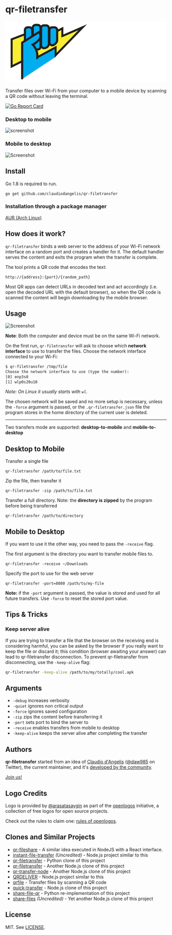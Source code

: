 # qr-filetransfer


![Logo](logo.svg)



Transfer files over Wi-Fi from your computer to a mobile device by scanning a QR code without leaving the terminal.

[![Go Report Card](https://goreportcard.com/badge/github.com/claudiodangelis/qr-filetransfer)](https://goreportcard.com/report/github.com/claudiodangelis/qr-filetransfer)

### Desktop to mobile

![screenshot](demo.gif)

### Mobile to desktop

![Screenshot](mobile-demo.gif)

## Install

Go 1.8 is required to run.

```
go get github.com/claudiodangelis/qr-filetransfer
```

### Installation through a package manager

[AUR (Arch Linux)](https://aur.archlinux.org/packages/qr-filetransfer-git/)

## How does it work?


`qr-filetransfer` binds a web server to the address of your Wi-Fi network interface on a random port and creates a handler for it. The default handler serves the content and exits the program when the transfer is complete.

The tool prints a QR code that encodes the text:

```
http://{address}:{port}/{random_path}
```


Most QR apps can detect URLs in decoded text and act accordingly (i.e. open the decoded URL with the default browser), so when the QR code is scanned the content will begin downloading by the mobile browser.

## Usage


![Screenshot](screenshot.jpg)


**Note**: Both the computer and device must be on the same Wi-Fi network.

On the first run, `qr-filetransfer` will ask to choose which **network interface** to use to transfer the files. Choose the network interface connected to your Wi-Fi:

```
$ qr-filetransfer /tmp/file
Choose the network interface to use (type the number):
[0] enp3s0
[1] wlp0s20u10
```

_Note: On Linux it usually starts with `wl`._


The chosen network will be saved and no more setup is necessary, unless the `-force` argument is passed, or the `.qr-filetransfer.json` file the program stores in the home directory of the current user is deleted.



---

Two transfers mode are supported: **desktop-to-mobile** and **mobile-to-desktop**


## Desktop to Mobile

Transfer a single file

```
qr-filetransfer /path/to/file.txt
```

Zip the file, then transfer it

```
qr-filetransfer -zip /path/to/file.txt
```

Transfer a full directory. Note: the **directory is zipped** by the program before being transferred

```
qr-filetransfer /path/to/directory
```

## Mobile to Desktop

If you want to use it the other way, you need to pass the `-receive` flag. 

The first argument is the directory you want to transfer mobile files to.

```
qr-filetransfer -receive ~/Downloads
```

Specify the port to use for the web server

```
qr-filetransfer -port=8080 /path/to/my-file
```

**Note:** if the `-port` argument is passed, the value is stored and used for all future transfers. Use `-force` to reset the stored port value.

## Tips & Tricks

### Keep server alive

If you are trying to transfer a file that the browser on the receiving end is considering harmful, you can be asked by the browser if you really want to keep the file or discard it; this condition (browser awaiting your answer) can lead to qr-filetransfer disconnection. To prevent qr-filetransfer from disconnecting, use the `-keep-alive` flag:

```sh
qr-filetransfer -keep-alive /path/to/my/totally/cool.apk
```

## Arguments

- `-debug` increases verbosity
- `-quiet` ignores non critical output
- `-force` ignores saved configuration
- `-zip` zips the content before transferring it
- `-port` sets port to bind the server to
- `-receive` enables transfers from mobile to desktop
- `-keep-alive` keeps the server alive after completing the transfer


## Authors

**qr-filetransfer** started from an idea of [Claudio d'Angelis](claudiodangelis@gmail.com) ([@daw985](https://twitter.com/daw985) on Twitter), the current maintainer, and it's [developed by the community](https://github.com/claudiodangelis/qr-filetransfer/graphs/contributors).


[Join us!](https://github.com/claudiodangelis/qr-filetransfer/fork)

## Logo Credits

Logo is provided by [@arasatasaygin](https://github.com/arasatasaygin) as part of the [openlogos](https://github.com/arasatasaygin/openlogos) initiative, a collection of free logos for open source projects.

Check out the rules to claim one: [rules of openlogos](https://github.com/arasatasaygin/openlogos#rules).

## Clones and Similar Projects

- [qr-fileshare](https://github.com/shivensinha4/qr-fileshare) - A similar idea executed in NodeJS with a React interface.
- [instant-file-transfer](https://github.com/maximumdata/instant-file-transfer) _(Uncredited)_ - Node.js project similar to this
- [qr-filetransfer](https://github.com/sdushantha/qr-filetransfer) - Python clone of this project
- [qr-filetransfer](https://github.com/svenkatreddy/qr-filetransfer) - Another Node.js clone of this project
- [qr-transfer-node](https://github.com/codezoned/qr-transfer-node) - Another Node.js clone of this project
- [QRDELIVER](https://github.com/realdennis/qrdeliver) - Node.js project similar to this
- [qrfile](https://github.com/sgbj/qrfile) - Transfer files by scanning a QR code
- [quick-transfer](https://github.com/CodeMan99/quick-transfer) - Node.js clone of this project
- [share-file-qr](https://github.com/pwalch/share-file-qr) - Python re-implementation of this project
- [share-files](https://github.com/antoaravinth/share-files) _(Uncredited)_  - Yet another Node.js clone of this project

## License

MIT. See [LICENSE](LICENSE).
